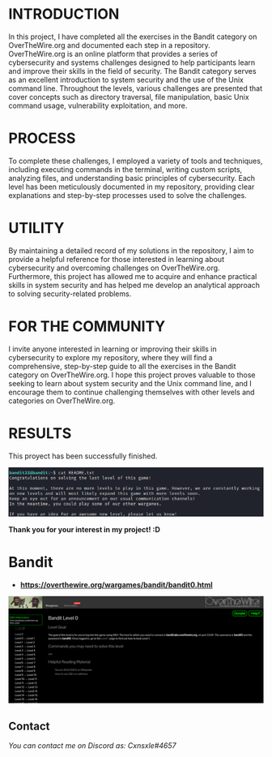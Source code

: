 # INTRODUCTION
In this project, I have completed all the exercises in the Bandit category on OverTheWire.org and documented each step in a repository.
OverTheWire.org is an online platform that provides a series of cybersecurity and systems challenges designed to help participants learn and improve their skills in the field of security.
The Bandit category serves as an excellent introduction to system security and the use of the Unix command line. Throughout the levels, various challenges are presented that cover concepts such as directory traversal, file manipulation, basic Unix command usage, vulnerability exploitation, and more.

# PROCESS
To complete these challenges, I employed a variety of tools and techniques, including executing commands in the terminal, writing custom scripts, analyzing files, and understanding basic principles of cybersecurity. Each level has been meticulously documented in my repository, providing clear explanations and step-by-step processes used to solve the challenges.

# UTILITY
By maintaining a detailed record of my solutions in the repository, I aim to provide a helpful reference for those interested in learning about cybersecurity and overcoming challenges on OverTheWire.org. Furthermore, this project has allowed me to acquire and enhance practical skills in system security and has helped me develop an analytical approach to solving security-related problems.

# FOR THE COMMUNITY
I invite anyone interested in learning or improving their skills in cybersecurity to explore my repository, where they will find a comprehensive, step-by-step guide to all the exercises in the Bandit category on OverTheWire.org. I hope this project proves valuable to those seeking to learn about system security and the Unix command line, and I encourage them to continue challenging themselves with other levels and categories on OverTheWire.org.

# RESULTS
This proyect has been successfully finished.

![Success][success]

**Thank you for your interest in my project! :D**

# Bandit

- **https://overthewire.org/wargames/bandit/bandit0.html**

![Bandit][over_bandit]

## Contact
*You can contact me on Discord as: Cxnsxle#4657*

[over_bandit]: images/overthewire_bandit.png
[success]: images/success.png
